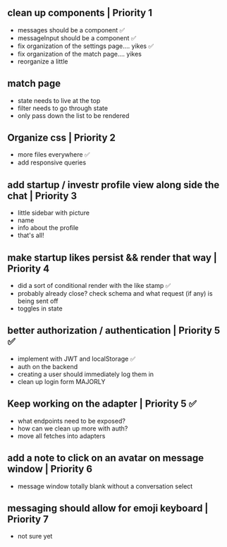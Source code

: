 ## clean up components | Priority 1
- messages should be a component ✅
- messageInput should be a component ✅
- fix organization of the settings page.... yikes ✅
- fix organization of the match page.... yikes
- reorganize a little

## match page
 - state needs to live at the top
 - filter needs to go through state
 - only pass down the list to be rendered

## Organize css | Priority 2
 - more files everywhere ✅
 - add responsive queries

## add startup / investr profile view along side the chat | Priority 3
  - little sidebar with picture
  - name
  - info about the profile
  - that's all!

## make startup likes persist && render that way | Priority 4
  - did a sort of conditional render with the like stamp ✅
  - probably already close? check schema and what request (if any) is being sent off
  - toggles in state

## better authorization / authentication | Priority 5 ✅
- implement with JWT and localStorage ✅
- auth on the backend
- creating a user should immediately log them in
- clean up login form MAJORLY

## Keep working on the adapter | Priority 5 ✅
 - what endpoints need to be exposed?
 - how can we clean up more with auth?
 - move all fetches into adapters

## add a note to click on an avatar on message window | Priority 6
 - message window totally blank without a conversation select

## messaging should allow for emoji keyboard | Priority 7
 - not sure yet
